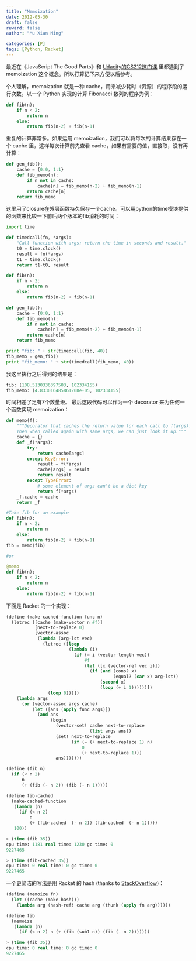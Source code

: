 ```yaml
---
title: "Memoization"
date: 2012-05-30
draft: false
reward: false
author: "Mu Xian Ming"

categories: [P]
tags: [Python, Racket]
---
```


最近在《JavaScript The Good Parts》和 [Udacity的CS212这门课](http://www.udacity.com/view#Course/cs212/CourseRev/apr2012) 里都遇到了 memoization 这个概念。所以打算记下来方便以后参考。

个人理解，memoization 就是一种 cache，用来减少耗时（资源）的程序段的运行次数。以一个 Python 实现的计算 Fibonacci 数列的程序为例：

```python
def fib(n):
    if n < 2:
        return n
    else:
        return fib(n-2) + fib(n-1)
```

重复的计算非常多。如果运用 memoization，我们可以将每次的计算结果存在一个 cache 里，这样每次计算前先查看 cache，如果有需要的值，直接取，没有再计算：

```python
def gen_fib():
    cache = {0:0, 1:1}
    def fib_memo(n):
        if n not in cache:
            cache[n] = fib_memo(n-2) + fib_memo(n-1)
        return cache[n]
    return fib_memo
```

这里用了closure在外层函数持久保存一个cache。可以用python的time模块提供的函数来比较一下前后两个版本的fib消耗的时间：

```python
import time

def timedcall(fn, *args):
    "Call function with args; return the time in seconds and result."
    t0 = time.clock()
    result = fn(*args)
    t1 = time.clock()
    return t1-t0, result

def fib(n):
    if n < 2:
        return n
    else:
        return fib(n-2) + fib(n-1)

def gen_fib():
    cache = {0:0, 1:1}
    def fib_memo(n):
        if n not in cache:
            cache[n] = fib_memo(n-2) + fib_memo(n-1)
        return cache[n]
    return fib_memo

print "fib: " + str(timedcall(fib, 40))
fib_memo = gen_fib()
print "fib_memo: " + str(timedcall(fib_memo, 40))
```

我这里执行之后得到的结果是：

```python
fib: (108.5130336397503, 102334155)
fib_memo: (4.833016485861208e-05, 102334155)
```

时间相差了足有7个数量级。
最后这段代码可以作为一个 decorator 来为任何一个函数实现 memoization：

```python
def memo(f):
    """Decorator that caches the return value for each call to f(args).
    Then when called again with same args, we can just look it up."""
    cache = {}
    def _f(*args):
        try:
            return cache[args]
        except KeyError:
            result = f(*args)
            cache[args] = result
            return result
        except TypeError:
            # some element of args can't be a dict key
            return f(*args)
    _f.cache = cache
    return _f

#Take fib for an example
def fib(n):
    if n < 2:
        return n
    else:
        return fib(n-2) + fib(n-1)
fib = memo(fib)

#or

@memo
def fib(n):
    if n < 2:
        return n
    else:
        return fib(n-2) + fib(n-1)
```

下面是 Racket 的一个实现：

```lisp
(define (make-cached-function func n)
  (letrec ([cache (make-vector n #f)]
           [next-to-replace 0]
           [vector-assoc
            (lambda (arg-lst vec)
              (letrec ([loop
                        (lambda (i)
                          (if (= i (vector-length vec))
                              #f
                              (let ([x (vector-ref vec i)])
                                (if (and (cons? x) 
                                         (equal? (car x) arg-lst))
                                    (second x)
                                    (loop (+ i 1))))))])
                (loop 0)))])
    (lambda args
      (or (vector-assoc args cache)
          (let ([ans (apply func args)])
            (and ans
                 (begin
                   (vector-set! cache next-to-replace 
                                (list args ans))
                   (set! next-to-replace 
                         (if (= (+ next-to-replace 1) n)
                             0
                             (+ next-to-replace 1)))
                   ans)))))))

(define (fib n)
  (if (< n 2)
      n
      (+ (fib (- n 2)) (fib (- n 1)))))

(define fib-cached 
  (make-cached-function 
   (lambda (n)
     (if (< n 2)
         n
         (+ (fib-cached  (- n 2)) (fib-cached  (- n 1)))))
   100))

> (time (fib 35))
cpu time: 1181 real time: 1230 gc time: 0
9227465

> (time (fib-cached 35))
cpu time: 0 real time: 0 gc time: 0
9227465
```

一个更简洁的写法是用 Racket 的 hash (thanks to [StackOverflow](http://stackoverflow.com/questions/23170706/is-there-a-valid-usecase-for-redefining-define-in-scheme-racket))：

```lisp
(define (memoize fn)
  (let ((cache (make-hash)))
    (lambda arg (hash-ref! cache arg (thunk (apply fn arg))))))

(define fib
  (memoize
   (lambda (n)
     (if (< n 2) n (+ (fib (sub1 n)) (fib (- n 2)))))))

> (time (fib 35))
cpu time: 0 real time: 0 gc time: 0
9227465
```